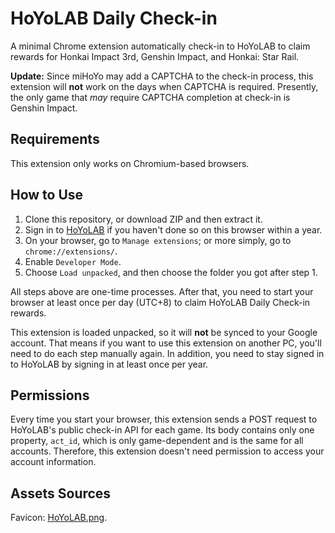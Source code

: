 # HoYoLAB Daily Check-in

A minimal Chrome extension automatically check-in to HoYoLAB to claim rewards for Honkai Impact 3rd, Genshin Impact, and Honkai: Star Rail.

**Update:** Since miHoYo may add a CAPTCHA to the check-in process, this extension will **not** work on the days when CAPTCHA is required. Presently, the only game that *may* require CAPTCHA completion at check-in is Genshin Impact.

## Requirements

This extension only works on Chromium-based browsers.

## How to Use

1. Clone this repository, or download ZIP and then extract it.
2. Sign in to [HoYoLAB](https://www.hoyolab.com/) if you haven't done so on this browser within a year.
3. On your browser, go to `Manage extensions`; or more simply, go to `chrome://extensions/`.
4. Enable `Developer Mode`.
5. Choose `Load unpacked`, and then choose the folder you got after step 1.

All steps above are one-time processes. After that, you need to start your browser at least once per day (UTC+8) to claim HoYoLAB Daily Check-in rewards.

This extension is loaded unpacked, so it will **not** be synced to your Google account. That means if you want to use this extension on another PC, you'll need to do each step manually again. In addition, you need to stay signed in to HoYoLAB by signing in at least once per year.

## Permissions

Every time you start your browser, this extension sends a POST request to HoYoLAB's public check-in API for each game. Its body contains only one property, `act_id`, which is only game-dependent and is the same for all accounts. Therefore, this extension doesn't need permission to access your account information.

## Assets Sources

Favicon: [HoYoLAB.png](https://genshin-impact.fandom.com/vi/wiki/HoYoLAB?file=HoYoLAB.png).
